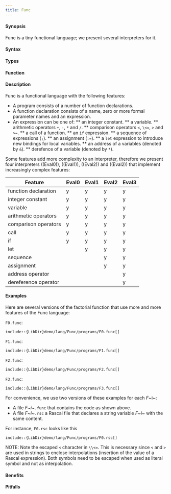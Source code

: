 ```yaml
---
title: Func
---
```


#### Synopsis

Func is a tiny functional language; we present several interpreters for it.

#### Syntax

#### Types

#### Function

#### Description

Func is a functional language with the following features:

* A program consists of a number of function declarations.
* A function declaration consists of a name, zero or more formal parameter names and an expression.
* An expression can be one of:
  **  an integer constant.
  **  a variable.
  **  arithmetic operators `+`, `-`, `*` and `/`.
  **  comparison operators `<`, `\<=`, `>` and `>=`.
  **  a call of a function.
  **  an `if` expression.
  **  a sequence of expressions (`;`).
  **  an assignment (`:=`).
  **  a `let` expression to introduce new bindings for local variables.
  **  an address of a variables (denoted by `&`).
  **  derefence of a variable (denoted by `*`).


Some features add more complexity to an interpreter, therefore
we present four interpreters ((Eval0)), ((Eval1)), ((Eval2)) and ((Eval2))
that implement increasingly complex features:


| Feature              | Eval0 | Eval1 | Eval2 | Eval3 |
| --- | --- | --- | --- | --- |
| function declaration | y     | y     | y     | y |
| integer constant     | y     | y     | y     | y |
| variable             | y     | y     | y     | y |
| arithmetic operators | y     | y     | y     | y |
| comparison operators | y     | y     | y     | y |
| call                 | y     | y     | y     | y |
| if                   | y     | y     | y     | y |
| let                  |       | y     | y     | y |
| sequence             |       |       | y     | y |
| assignment           |       |       | y     | y |
| address operator     |       |       |       | y |
| dereference operator |       |       |       | y |


#### Examples

Here are several versions of the factorial function
that use more and more features of the Func language:

`F0.func`:
```rascal
include::{LibDir}demo/lang/Func/programs/F0.func[]
```

`F1.func`:
```rascal
include::{LibDir}demo/lang/Func/programs/F1.func[]
```

`F2.func`:
```rascal
include::{LibDir}demo/lang/Func/programs/F2.func[]
```

`F3.func`:
```rascal
include::{LibDir}demo/lang/Func/programs/F3.func[]
```

                
For convenience, we use two versions of these examples for each _F_~i~:

*  A file _F~i~_`.func` that contains the code as shown above.
*  A file _F~i~_`.rsc` a Rascal file that declares a string variable _F~i~_ with the same content.


For instance, `F0.rsc` looks like this 
```rascal
include::{LibDir}demo/lang/Func/programs/F0.rsc[]
```

NOTE: Note the escaped `<` character in `\\<=`. This is necessary since `<` and `>` are used
in strings to enclose interpolations (insertion of the value of a Rascal expression).
Both symbols need to be escaped when used as literal symbol and not as interpolation.
                
#### Benefits

#### Pitfalls

